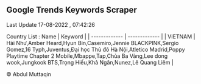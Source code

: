 

## Google Trends Keywords Scraper 
 
Last Update 17-08-2022 , 07:42:26

Country List :
 Name  | Keyword |
| ------------- | ------------- |
| VIETNAM | Hải Như,Amber Heard,Hyun Bin,Casemiro,Jennie BLACKPINK,Sergio Gomez,16 Typh,Juventus,Đại học Thủ đô Hà Nội,Atletico Madrid,Poppy Playtime Chapter 2 Mobile,Mbappe,Tap,Chùa Ba Vàng,Lee dong wook,Jungkook BTS,Trọng Hiếu,Khả Ngân,Nunez,Lê Quang Liêm |



© Abdul Muttaqin 
